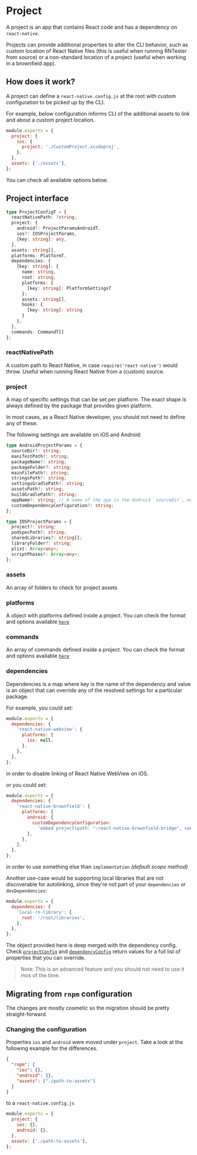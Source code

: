 # Project

A project is an app that contains React code and has a dependency on `react-native`.

Projects can provide additional properties to alter the CLI behavior, such as custom location of React Native files (this is useful when running RNTester from source) or a non-standard location of a project (useful when working in a brownfield app).

## How does it work?

A project can define a `react-native.config.js` at the root with custom configuration to be picked up by the CLI.

For example, below configuration informs CLI of the additional assets to link and about a custom project location.

```js
module.exports = {
  project: {
    ios: {
      project: './CustomProject.xcodeproj',
    },
  },
  assets: ['./assets'],
};
```

You can check all available options below.

## Project interface

```ts
type ProjectConfigT = {
  reactNativePath: ?string,
  project: {
    android?: ProjectParamsAndroidT,
    ios?: IOSProjectParams,
    [key: string]: any,
  },
  assets: string[],
  platforms: PlatformT,
  dependencies: {
    [key: string]: {
      name: string,
      root: string,
      platforms: {
        [key: string]: PlatformSettingsT
      };
      assets: string[],
      hooks: {
        [key: string]: string
      }
    },
  },
  commands: CommandT[]
};
```

### reactNativePath

A custom path to React Native, in case `require('react-native')` would throw. Useful when running
React Native from a (custom) source.

### project

A map of specific settings that can be set per platform. The exact shape is always defined by the package that provides given platform.

In most cases, as a React Native developer, you should not need to define any of these.

The following settings are available on iOS and Android:

```ts
type AndroidProjectParams = {
  sourceDir?: string;
  manifestPath?: string;
  packageName?: string;
  packageFolder?: string;
  mainFilePath?: string;
  stringsPath?: string;
  settingsGradlePath?: string;
  assetsPath?: string;
  buildGradlePath?: string;
  appName?: string; // A name of the app in the Android `sourceDir`, equivalent to Gradle project name. By default it's `app`.
  customDependencyConfiguration?: string;
};

type IOSProjectParams = {
  project?: string;
  podspecPath?: string;
  sharedLibraries?: string[];
  libraryFolder?: string;
  plist: Array<any>;
  scriptPhases?: Array<any>;
};
```

### assets

An array of folders to check for project assets

### platforms

A object with platforms defined inside a project. You can check the format and options available [`here`](platforms.md#platform-interface)

### commands

An array of commands defined inside a project. You can check the format and options available [`here`](plugins.md#command-interface)

### dependencies

Dependencies is a map where key is the name of the dependency and value is an object that can override any of the resolved settings for a particular package.

For example, you could set:

```js
module.exports = {
  dependencies: {
    'react-native-webview': {
      platforms: {
        ios: null,
      },
    },
  },
};
```

in order to disable linking of React Native WebView on iOS.

or you could set:

```js
module.exports = {
  dependencies: {
    'react-native-brownfield': {
      platforms: {
        android: {
          customDependencyConfiguration:
            'embed project(path: ":react-native-brownfield-bridge", configuration: "default")',
        },
      },
    },
  },
};
```

in order to use something else than `implementation` _(default scope method)_

Another use-case would be supporting local libraries that are not discoverable for autolinking, since they're not part of your `dependencies` or `devDependencies`:

```js
module.exports = {
  dependencies: {
    'local-rn-library': {
      root: '/root/libraries',
    },
  },
};
```

The object provided here is deep merged with the dependency config. Check [`projectConfig`](platforms.md#projectconfig) and [`dependencyConfig`](platforms.md#dependencyConfig) return values for a full list of properties that you can override.

> Note: This is an advanced feature and you should not need to use it mos of the time.

## Migrating from `rnpm` configuration

The changes are mostly cosmetic so the migration should be pretty straight-forward.

### Changing the configuration

Properties `ios` and `android` were moved under `project`. Take a look at the following example for the differences.

```json
{
  "rnpm": {
    "ios": {},
    "android": {},
    "assets": ["./path-to-assets"]
  }
}
```

to a `react-native.config.js`

```js
module.exports = {
  project: {
    ios: {},
    android: {},
  },
  assets: ['./path-to-assets'],
};
```
